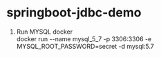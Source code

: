 # springboot-jdbc-demo

1. Run MYSQL docker <br />
  docker run --name mysql_5_7 -p 3306:3306 -e MYSQL_ROOT_PASSWORD=secret -d mysql:5.7